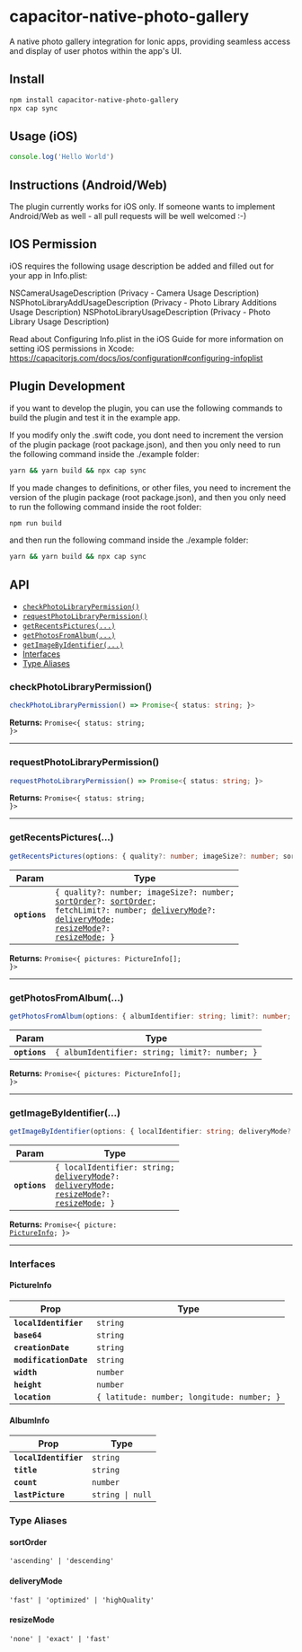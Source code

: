 # capacitor-native-photo-gallery

A native photo gallery integration for Ionic apps, providing seamless access and display of user photos within the app's UI.

## Install

```bash
npm install capacitor-native-photo-gallery
npx cap sync
```

## Usage (iOS)

```javascript
console.log('Hello World')
```

## Instructions (Android/Web)

The plugin currently works for iOS only. If someone wants to implement Android/Web as well - all pull requests will be well welcomed :-)

## IOS Permission 

iOS requires the following usage description be added and filled out for your app in Info.plist:

NSCameraUsageDescription (Privacy - Camera Usage Description)
NSPhotoLibraryAddUsageDescription (Privacy - Photo Library Additions Usage Description)
NSPhotoLibraryUsageDescription (Privacy - Photo Library Usage Description)

Read about Configuring Info.plist in the iOS Guide for more information on setting iOS permissions in Xcode: https://capacitorjs.com/docs/ios/configuration#configuring-infoplist

## Plugin Development

if you want to develop the plugin, you can use the following commands to build the plugin and test it in the example app.


If you modify only the .swift code, you dont need to increment the version of the plugin package (root package.json), and then you only need to run the following command inside the ./example folder:

```bash
yarn && yarn build && npx cap sync
```

If you made changes to definitions, or other files, you need to increment the version of the plugin package (root package.json), and then you only need to run the following command inside the root folder:

```bash
npm run build
```

and then run the following command inside the ./example folder:

```bash
yarn && yarn build && npx cap sync
```

## API

<docgen-index>

* [`checkPhotoLibraryPermission()`](#checkphotolibrarypermission)
* [`requestPhotoLibraryPermission()`](#requestphotolibrarypermission)
* [`getRecentsPictures(...)`](#getrecentspictures)
* [`getPhotosFromAlbum(...)`](#getphotosfromalbum)
* [`getImageByIdentifier(...)`](#getimagebyidentifier)
* [Interfaces](#interfaces)
* [Type Aliases](#type-aliases)

</docgen-index>

<docgen-api>
<!--Update the source file JSDoc comments and rerun docgen to update the docs below-->

### checkPhotoLibraryPermission()

```typescript
checkPhotoLibraryPermission() => Promise<{ status: string; }>
```

**Returns:** <code>Promise&lt;{ status: string; }&gt;</code>

--------------------


### requestPhotoLibraryPermission()

```typescript
requestPhotoLibraryPermission() => Promise<{ status: string; }>
```

**Returns:** <code>Promise&lt;{ status: string; }&gt;</code>

--------------------


### getRecentsPictures(...)

```typescript
getRecentsPictures(options: { quality?: number; imageSize?: number; sortOrder?: sortOrder; fetchLimit?: number; deliveryMode?: deliveryMode; resizeMode?: resizeMode; }) => Promise<{ pictures: PictureInfo[]; }>
```

| Param         | Type                                                                                                                                                                                                                                                                                                                   |
| ------------- | ---------------------------------------------------------------------------------------------------------------------------------------------------------------------------------------------------------------------------------------------------------------------------------------------------------------------- |
| **`options`** | <code>{ quality?: number; imageSize?: number; <a href="#sortorder">sortOrder</a>?: <a href="#sortorder">sortOrder</a>; fetchLimit?: number; <a href="#deliverymode">deliveryMode</a>?: <a href="#deliverymode">deliveryMode</a>; <a href="#resizemode">resizeMode</a>?: <a href="#resizemode">resizeMode</a>; }</code> |

**Returns:** <code>Promise&lt;{ pictures: PictureInfo[]; }&gt;</code>

--------------------


### getPhotosFromAlbum(...)

```typescript
getPhotosFromAlbum(options: { albumIdentifier: string; limit?: number; }) => Promise<{ pictures: PictureInfo[]; }>
```

| Param         | Type                                                      |
| ------------- | --------------------------------------------------------- |
| **`options`** | <code>{ albumIdentifier: string; limit?: number; }</code> |

**Returns:** <code>Promise&lt;{ pictures: PictureInfo[]; }&gt;</code>

--------------------


### getImageByIdentifier(...)

```typescript
getImageByIdentifier(options: { localIdentifier: string; deliveryMode?: deliveryMode; resizeMode?: resizeMode; }) => Promise<{ picture: PictureInfo; }>
```

| Param         | Type                                                                                                                                                                                                        |
| ------------- | ----------------------------------------------------------------------------------------------------------------------------------------------------------------------------------------------------------- |
| **`options`** | <code>{ localIdentifier: string; <a href="#deliverymode">deliveryMode</a>?: <a href="#deliverymode">deliveryMode</a>; <a href="#resizemode">resizeMode</a>?: <a href="#resizemode">resizeMode</a>; }</code> |

**Returns:** <code>Promise&lt;{ picture: <a href="#pictureinfo">PictureInfo</a>; }&gt;</code>

--------------------


### Interfaces


#### PictureInfo

| Prop                   | Type                                                  |
| ---------------------- | ----------------------------------------------------- |
| **`localIdentifier`**  | <code>string</code>                                   |
| **`base64`**           | <code>string</code>                                   |
| **`creationDate`**     | <code>string</code>                                   |
| **`modificationDate`** | <code>string</code>                                   |
| **`width`**            | <code>number</code>                                   |
| **`height`**           | <code>number</code>                                   |
| **`location`**         | <code>{ latitude: number; longitude: number; }</code> |


#### AlbumInfo

| Prop                  | Type                        |
| --------------------- | --------------------------- |
| **`localIdentifier`** | <code>string</code>         |
| **`title`**           | <code>string</code>         |
| **`count`**           | <code>number</code>         |
| **`lastPicture`**     | <code>string \| null</code> |


### Type Aliases


#### sortOrder

<code>'ascending' | 'descending'</code>


#### deliveryMode

<code>'fast' | 'optimized' | 'highQuality'</code>


#### resizeMode

<code>'none' | 'exact' | 'fast'</code>

</docgen-api>
